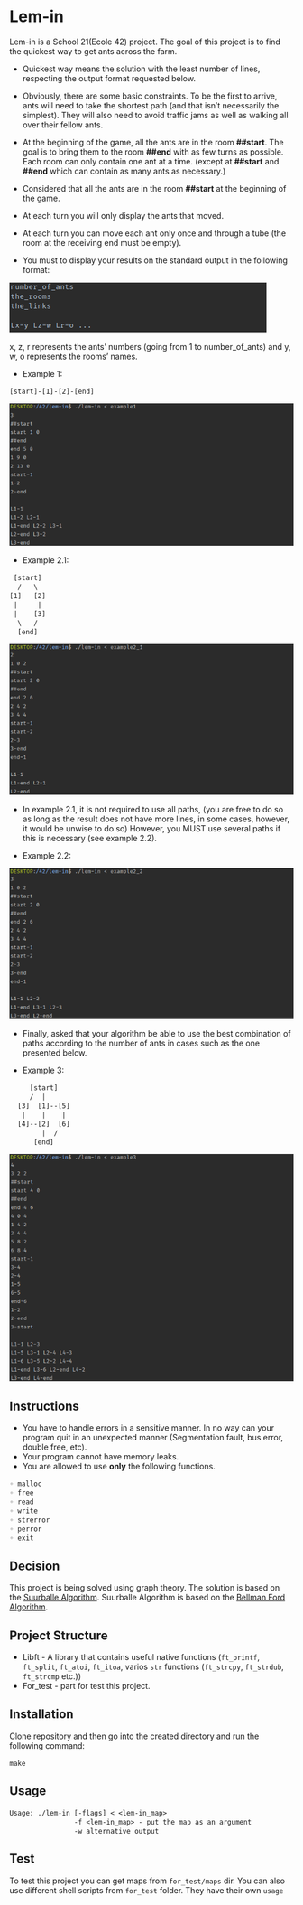 # Lem-in
Lem-in is a School 21(Ecole 42) project. The goal of this project is to find the quickest way to get ants across the farm.

* Quickest way means the solution with the least number of lines, respecting the
output format requested below.

* Obviously, there are some basic constraints. To be the first to arrive, ants will need
to take the shortest path (and that isn’t necessarily the simplest). They will also
need to avoid traffic jams as well as walking all over their fellow ants.

* At the beginning of the game, all the ants are in the room **##start**. The goal is
to bring them to the room **##end** with as few turns as possible. Each room can
only contain one ant at a time. (except at **##start** and **##end** which can contain
as many ants as necessary.)

* Сonsidered that all the ants are in the room **##start** at the beginning of the game.

* At each turn you will only display the ants that moved.

* At each turn you can move each ant only once and through a tube (the room at
the receiving end must be empty).

* You must to display your results on the standard output in the following format:

![lem-in](/README_src/format.png)

x, z, r represents the ants’ numbers (going from 1 to number_of_ants) and y,
w, o represents the rooms’ names.

* Example 1:
```
[start]-[1]-[2]-[end]
```

![lem-in](/README_src/example1.png)

* Example 2.1:
```
 [start]
  /   \
[1]   [2]
 |     |
 |    [3]
  \   /
  [end]
   ```


![lem-in](/README_src/example2_1.png)

* In example 2.1, it is not required to use all paths, (you are free to do so as long as
the result does not have more lines, in some cases, however, it would be unwise to
do so) However, you MUST use several paths if this is necessary (see example 2.2).

* Example 2.2:

![lem-in](/README_src/example2_2.png)

* Finally, asked that your algorithm be able to use the best combination of paths
according to the number of ants in cases such as the one presented below.

* Example 3:
```
     [start]
     /  |
  [3]  [1]--[5]
   |    |    |
  [4]--[2]  [6]
        |  /
      [end]
```

![lem-in](/README_src/example3.png)

## Instructions
* You have to handle errors in a sensitive manner. In no way can your program quit
in an unexpected manner (Segmentation fault, bus error, double free, etc).
* Your program cannot have memory leaks.
* You are allowed to use **only** the following functions.
```
◦ malloc
◦ free
◦ read
◦ write
◦ strerror
◦ perror
◦ exit
```

## Decision

This project is being solved using graph theory. The solution is based on the [Suurballe Algorithm](http://www.macfreek.nl/memory/Disjoint_Path_Finding).
Suurballe Algorithm is based on the [Bellman Ford Algorithm](https://en.wikipedia.org/wiki/Bellman%E2%80%93Ford_algorithm).

## Project Structure

* Libft - A library that contains useful native functions (`ft_printf`, `ft_split`, `ft_atoi`, `ft_itoa`, varios `str`
functions (`ft_strcpy`, `ft_strdub`, `ft_strcmp` etc.))
* For_test - part for test this project.

## Installation

Clone repository and then go into the created directory and run the following command:

```
make
```

## Usage

```
Usage: ./lem-in [-flags] < <lem-in_map>
                -f <lem-in_map> - put the map as an argument
                -w alternative output
```
## Test

To test this project you can get maps from `for_test/maps` dir. You can also use different shell scripts from `for_test` folder. They have their own `usage`
